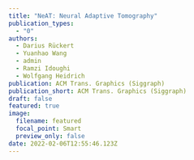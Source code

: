 ```yaml
---
title: "NeAT: Neural Adaptive Tomography"
publication_types:
  - "0"
authors:
  - Darius Rückert
  - Yuanhao Wang
  - admin
  - Ramzi Idoughi
  - Wolfgang Heidrich
publication: ACM Trans. Graphics (Siggraph)
publication_short: ACM Trans. Graphics (Siggraph)
draft: false
featured: true
image:
  filename: featured
  focal_point: Smart
  preview_only: false
date: 2022-02-06T12:55:46.123Z
---
```

